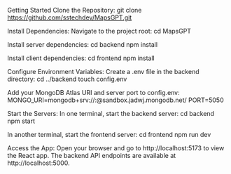 Getting Started
Clone the Repository:
git clone https://github.com/sstechdev/MapsGPT.git

Install Dependencies:
Navigate to the project root:
cd MapsGPT

Install server dependencies:
cd backend
npm install

Install client dependencies:
cd frontend
npm install

Configure Environment Variables:
Create a .env file in the backend directory:
cd ../backend
touch config.env

Add your MongoDB Atlas URI and server port to config.env:
MONGO_URI=mongodb+srv://<username>:<password>@sandbox.jadwj.mongodb.net/
PORT=5050

Start the Servers:
In one terminal, start the backend server:
cd backend
npm start

In another terminal, start the frontend server:
cd frontend
npm run dev

Access the App:
Open your browser and go to http://localhost:5173 to view the React app.
The backend API endpoints are available at http://localhost:5000.
